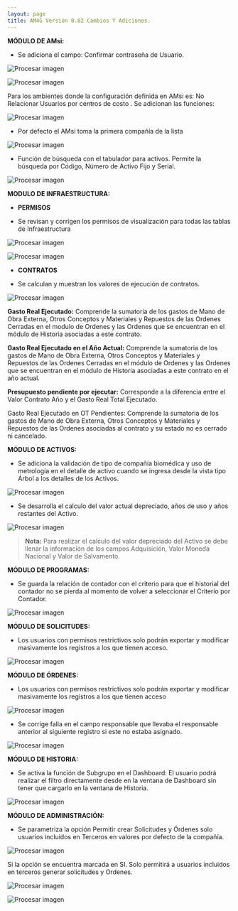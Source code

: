 ```yaml
---
layout: page
title: AM4G Versión 0.82 Cambios Y Adiciones.
---
```

**MÓDULO DE AMsi:**

- Se adiciona el campo: Confirmar contraseña de Usuario.

![Procesar imagen](../assets/images/Version82/Imagen1.png)

![Procesar imagen](../assets/images/Version82/Imagen2.png)


Para los ambientes donde la configuración definida en AMsi es: No Relacionar Usuarios por centros de costo . Se adicionan las funciones:

![Procesar imagen](../assets/images/Version82/Imagen3.png)


- Por defecto el AMsi toma la primera compañía de la lista

![Procesar imagen](../assets/images/Version82/Imagen4.png)


- Función de búsqueda con el tabulador para activos. Permite la búsqueda por Código, Número de Activo Fijo y Serial.

![Procesar imagen](../assets/images/Version82/Imagen5.png)

**MODULO DE INFRAESTRUCTURA:**

* **PERMISOS**

- Se revisan y corrigen los permisos de visualización para todas las tablas de Infraestructura

![Procesar imagen](../assets/images/Version82/Imagen6.png)

![Procesar imagen](../assets/images/Version82/Imagen7.png)

* **CONTRATOS**

- Se calculan y muestran los valores de ejecución de contratos.

![Procesar imagen](../assets/images/Version82/Imagen8.png)

**Gasto Real Ejecutado:** Comprende la sumatoria de los gastos de Mano de Obra Externa, Otros Conceptos y Materiales y Repuestos de las Ordenes Cerradas en el modulo de Ordenes y las Ordenes que se encuentran en el módulo de Historia asociadas a este contrato.

**Gasto Real Ejecutado en el Año Actual:** Comprende la sumatoria de los gastos de Mano de Obra Externa, Otros Conceptos y Materiales y Repuestos de las Ordenes Cerradas en el módulo de Ordenes y las Ordenes que se encuentran en el módulo de Historia asociadas a este contrato en el año actual.

**Presupuesto pendiente por ejecutar:** Corresponde a la diferencia entre el Valor Contrato Año y el Gasto Real Total Ejecutado.

Gasto Real Ejecutado en OT Pendientes: Comprende la sumatoria de los gastos de Mano de Obra Externa, Otros Conceptos y Materiales y Repuestos de las Ordenes asociadas al contrato y su estado no es cerrado ni cancelado.

**MÓDULO DE ACTIVOS:**

- Se adiciona la validación de tipo de compañía biomédica y uso de metrología en el detalle de activo cuando se ingresa desde la vista tipo Árbol a los detalles de los Activos.

![Procesar imagen](../assets/images/Version82/Imagen9.png)

- Se desarrolla el calculo del valor actual depreciado, años de uso y años restantes del Activo. 

![Procesar imagen](../assets/images/Version82/Imagen10.png)

> **Nota:** Para realizar el calculo del valor depreciado del Activo se debe llenar la información de los campos Adquisición, Valor Moneda Nacional y Valor de Salvamento. 

**MÓDULO DE PROGRAMAS:**

- Se guarda la relación de contador con el criterio para que el historial del contador no se pierda al momento de volver a seleccionar el Criterio por Contador.

![Procesar imagen](../assets/images/Version82/Imagen11.png)

**MÓDULO DE SOLICITUDES:**

- Los usuarios con permisos restrictivos solo podrán exportar y modificar masivamente los registros a los que tienen acceso.

![Procesar imagen](../assets/images/Version82/Imagen12.png)

**MÓDULO DE ÓRDENES:**

- Los usuarios con permisos restrictivos solo podrán exportar y modificar masivamente los registros a los que tienen acceso

![Procesar imagen](../assets/images/Version82/Imagen13.png)

- Se corrige falla en el campo responsable que llevaba el responsable anterior al siguiente registro si este no estaba asignado.

![Procesar imagen](../assets/images/Version82/Imagen14.png)

**MÓDULO DE HISTORIA:**

- Se activa la función de Subgrupo en el Dashboard: El usuario podrá realizar el filtro directamente desde en la ventana de Dashboard sin tener que cargarlo en la ventana de Historia.

![Procesar imagen](../assets/images/Version82/Imagen15.png)

**MÓDULO DE ADMINISTRACIÓN:**

- Se parametriza la opción Permitir crear Solicitudes y Órdenes solo usuarios incluidos en Terceros en valores por defecto de la compañía.

![Procesar imagen](../assets/images/Version82/Imagen16.png)

Si la opción se encuentra marcada en SI. Solo permitirá a usuarios incluidos en terceros generar solicitudes y Ordenes.

![Procesar imagen](../assets/images/Version82/Imagen17.png)

![Procesar imagen](../assets/images/Version82/Imagen18.png)